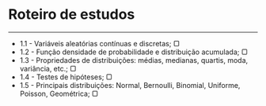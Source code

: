 # Roteiro de estudos
---
* 1.1 - Variáveis aleatórias contínuas e discretas; ▢
* 1.2 - Função densidade de probabilidade e distribuição acumulada; ▢
* 1.3 - Propriedades de distribuições: médias, medianas, quartis, moda, variância, etc.; ▢
* 1.4 - Testes de hipóteses; ▢
* 1.5 - Principais distribuições: Normal, Bernoulli, Binomial, Uniforme, Poisson, Geométrica; ▢
